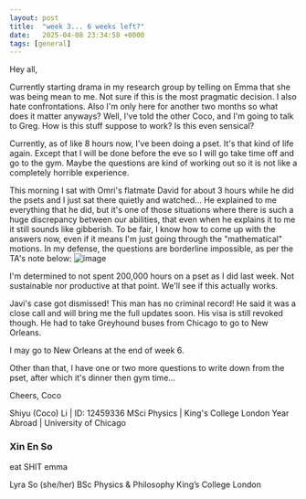 ```yaml
---
layout: post
title:  "week 3... 6 weeks left?"
date:   2025-04-08 23:34:58 +0000
tags: [general]
---
```

Hey all,

Currently starting drama in my research group by telling on Emma that she was being mean to me. Not sure if this is the most pragmatic decision. I also hate confrontations. Also I'm only here for another two months so what does it matter anyways? Well, I've told the other Coco, and I'm going to talk to Greg. How is this stuff suppose to work? Is this even sensical?

Currently, as of like 8 hours now, I've been doing a pset. It's that kind of life again. Except that I will be done before the eve so I will go take time off and go to the gym. Maybe the questions are kind of working out so it is not like a completely horrible experience.

This morning I sat with Omri's flatmate David for about 3 hours while he did the psets and I just sat there quietly and watched... He explained to me everything that he did, but it's one of those situations where there is such a huge discrepancy between our abilities, that even when he explains it to me it still sounds like gibberish. To be fair, I know how to come up with the answers now, even if it means I'm just going through the "mathematical" motions. In my defense, the questions are borderline impossible, as per the TA's note below:
![image](https://github.com/user-attachments/assets/cb8aed02-0371-4197-b0df-c04741454717)

I'm determined to not spent 200,000 hours on a pset as I did last week. Not sustainable nor productive at that point. We'll see if this actually works.

Javi's case got dismissed! This man has no criminal record! He said it was a close call and will bring me the full updates soon. His visa is still revoked though. He had to take Greyhound buses from Chicago to go to New Orleans.

I may go to New Orleans at the end of week 6.

Other than that, I have one or two more questions to write down from the pset, after which it's dinner then gym time...

Cheers,
Coco



Shiyu (Coco) Li | ID: 12459336
MSci Physics |  King's College London
Year Abroad | University of Chicago

### Xin En So
eat SHIT emma

Lyra So (she/her)
BSc Physics & Philosophy
King’s College London
